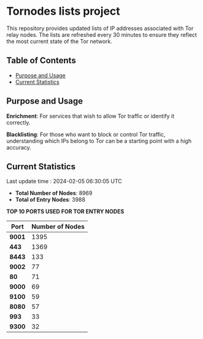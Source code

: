 # Tornodes lists project

This repository provides updated lists of IP addresses associated with Tor relay nodes. The lists are refreshed every 30 minutes to ensure they reflect the most current state of the Tor network.

## Table of Contents

- [Purpose and Usage](#purpose-and-usage)
- [Current Statistics](#current-statistics)


## Purpose and Usage

**Enrichment**: For services that wish to allow Tor traffic or identify it correctly.

**Blacklisting**: For those who want to block or control Tor traffic, understanding which IPs belong to Tor can be a starting point with a high accuracy.

## Current Statistics

Last update time : 2024-02-05 06:30:05 UTC

- **Total Number of Nodes**: 8969
- **Total of Entry Nodes**: 3988

**TOP 10 PORTS USED FOR TOR ENTRY NODES**

| **Port** | **Number of Nodes** |
|------|-----------------|
| **9001**   | 1395  |
| **443**   | 1369  |
| **8443**   | 133  |
| **9002**   | 77  |
| **80**   | 71  |
| **9000**   | 69  |
| **9100**   | 59  |
| **8080**   | 57  |
| **993**   | 33  |
| **9300**   | 32  |

